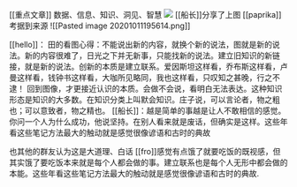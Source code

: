 [[重点文章]]
数据、信息、知识、洞见、智慧
![](https://gitee.com/cyddgi/picture-store/raw/master/img/20201011195512.jpg)
[[船长]]分享了上图
[[paprika]]考据到来源
![[Pasted image 20201011195614.png]]

[[hello]]：
田的看图心得：不能说出新的内容，就换个新的说法，图就是新的说法。新的内容很难了，日光之下并无新事，只能找新的说法。建立旧知识的新链接，就是新的说法。创新的本质是建立联系。爱因斯坦这样看，乔布斯这样看，卢曼这样看，钱钟书这样看，大咖所见略同，我也这样看，只叹知之甚晚，行之不逮！
回到图像，才更接近认识的本质。会做不会说，看明白无法表达。这种知识形态是知识的大多数。在知识分类上叫默会知识。庄子说，可以言论者，物之粗也；可以意致者，物之精也。
[[船长]]：越是简单的事越是让人不敢相信的感觉。你问一个人为什么成功，他说坚持。在别人看来就是废话，但确实是这样。这些年看这些笔记方法最大的触动就是感觉很像谚语和古时的典故

也其他的群友认为这是大道理、白话
[[fro]]感觉有点饿了就要吃饭的既视感，但其实饿了要吃饭本来就是每个人都会做的事。建立联系也是每个人无形中都会做的本能。这些年看这些笔记方法最大的触动就是感觉很像谚语和古时的典故.